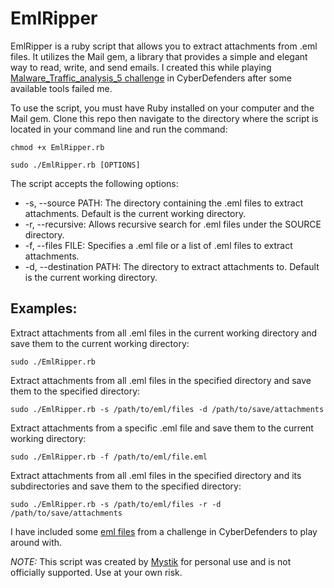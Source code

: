 # EmlRipper

EmlRipper is a ruby script that allows you to extract attachments from .eml files. It utilizes the Mail gem, a library that provides a simple and elegant way to read, write, and send emails. I created this while playing [Malware_Traffic_analysis_5 challenge](https://cyberdefenders.org/blueteam-ctf-challenges/58) in CyberDefenders after some available tools failed me.

To use the script, you must have Ruby installed on your computer and the Mail gem. Clone this repo then navigate to the directory where the script is located in your command line and run the command:

`chmod +x EmlRipper.rb`

`sudo ./EmlRipper.rb [OPTIONS]`

The script accepts the following options:

* -s, --source PATH: The directory containing the .eml files to extract attachments. Default is the current working directory.
* -r, --recursive: Allows recursive search for .eml files under the SOURCE directory.
* -f, --files FILE: Specifies a .eml file or a list of .eml files to extract attachments.
* -d, --destination PATH: The directory to extract attachments to. Default is the current working directory.

## Examples:

Extract attachments from all .eml files in the current working directory and save them to the current working directory:

```sudo ./EmlRipper.rb```

Extract attachments from all .eml files in the specified directory and save them to the specified directory:

```sudo ./EmlRipper.rb -s /path/to/eml/files -d /path/to/save/attachments```

Extract attachments from a specific .eml file and save them to the current working directory:

```sudo ./EmlRipper.rb -f /path/to/eml/file.eml```

Extract attachments from all .eml files in the specified directory and its subdirectories and save them to the specified directory:

```sudo ./EmlRipper.rb -s /path/to/eml/files -r -d /path/to/save/attachments```

I have included some [eml files](https://github.com/mystickev/My-DFIR-toolset/tree/main/EmlRipper/test-eml) from a challenge in CyberDefenders to play around with.

*NOTE:* This script was created by [Mystik](https://twitter.com/Mystik_kev) for personal use and is not officially supported. Use at your own risk.
